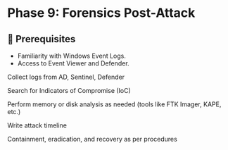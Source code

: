 # Phase 9: Forensics Post-Attack

## 🧰 Prerequisites
- Familiarity with Windows Event Logs.
- Access to Event Viewer and Defender.

Collect logs from AD, Sentinel, Defender

Search for Indicators of Compromise (IoC)

Perform memory or disk analysis as needed (tools like FTK Imager, KAPE, etc.)

Write attack timeline

Containment, eradication, and recovery as per procedures
